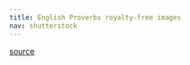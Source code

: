 ```yaml
---
title: English Proverbs royalty-free images
nav: shutterstock
---
```


[source](https://www.shutterstock.com/search/english-proverbs?c3apidt=&ds_ag=FF%3DDSA%20-%20All%20Pages_AU%3DProspecting&ds_agid=58700004912374418&ds_cid=71700000050192818&ds_eid=700000001400247&gad=1&gclid=CjwKCAjw69moBhBgEiwAUFCx2E5g12vVJzagMBnw5rBVSM1qZczGenoArxcs_0HgkWFig7aoVCO5ExoCVSQQAvD_BwE&gclsrc=aw.ds&kw=&utm_campaign=CO%3DCA_LG%3DEN_BU%3DIMG_AD%3DDSA_TS%3Dlggeneric_RG%3DAMER_AB%3DACQ_CH%3DSEM_OG%3DCONV_PB%3DGoogle&utm_medium=cpc&utm_source=GOOGLE)
